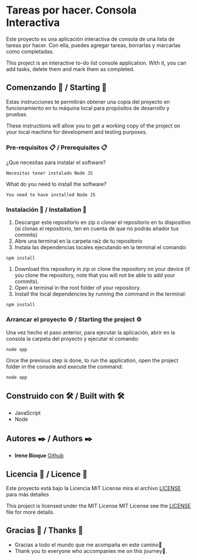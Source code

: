 # Tareas por hacer. Consola Interactiva
Este proyecto es una aplicación interactiva de consola de una lista de tareas por hacer. Con ella, puedes agregar tareas, borrarlas y marcarlas como completadas. 

This project is an interactive to-do list console application. With it, you can add tasks, delete them and mark them as completed. 

## Comenzando 🚀 / Starting 🚀

Estas instrucciones te permitirán obtener una copia del proyecto en funcionamiento en tu máquina local para propósitos de desarrollo y pruebas.

These instructions will allow you to get a working copy of the project on your local machine for development and testing purposes.

### Pre-requisitos 📋 / Prerequisites 📋

¿Que necesitas para instalar el software?

```
Necesitas tener instalado Node JS
```

What do you need to install the software?

```
You need to have installed Node JS
```

### Instalación 🔧 / Installation 🔧

1. Descargar este repositorio en zip o clonar el repositorio en tu dispositivo (si clonas el repositorio, ten en cuenta de que no podrás añador tus commits)
2. Abre una terminal en la carpeta raíz de tu repositorio
3. Instala las dependencias locales ejecutando en la terminal el comando:

```
npm install
```

1. Download this repository in zip or clone the repository on your device (if you clone the repository, note that you will not be able to add your commits).
2. Open a terminal in the root folder of your repository.
3. Install the local dependencies by running the command in the terminal:

```
npm install
```

### Arrancar el proyecto ⚙️ / Starting the project ⚙️

Una vez hecho el paso anterior, para ejecutar la aplicación, abrir en la consola la carpeta del proyecto y ejecutar el comando:

```
node app
```

Once the previous step is done, to run the application, open the project folder in the console and execute the command:

```
node app
```

## Construido con 🛠️ / Built with 🛠️

- JavaScript
- Node

## Autores ✒️ / Authors ✒️

- **Irene Bioque** [Github](https://github.com/IreneBioque)

## Licencia 📄 / Licence 📄

Este proyecto está bajo la Licencia MIT License mira el archivo [LICENSE](LICENSE) para más detalles

This project is licensed under the MIT License MIT License see the [LICENSE](LICENSE) file for more details.

## Gracias 🎁 / Thanks 🎁

- Gracias a todo el mundo que me acompaña en este camino🍺
- Thank you to everyone who accompanies me on this journey🍺.
